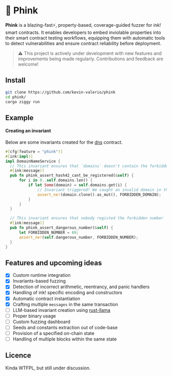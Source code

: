 # 🐙 Phink  

**Phink** is a blazing-fast⚡, property-based, coverage-guided fuzzer for ink! smart contracts. It enables developers to embed inviolable properties into their smart contract testing workflows, equipping them with automatic tools to detect vulnerabilities and ensure contract reliability before deployment.

> ⚠️ This project is actively under development with new features and improvements being made regularly. Contributions and feedback are welcome!


## Install  
  
```bash
git clone https://github.com/kevin-valerio/phink
cd phink/
cargo ziggy run   
```  
  
## Example  
#### Creating an invariant  
Below are some invariants created for the [dns](https://github.com/kevin-valerio/phink/blob/main/sample/dns/lib.rs) contract.


  ```rust
#[cfg(feature = "phink")]
#[ink(impl)]
impl DomainNameService {
    // This invariant ensures that `domains` doesn't contain the forbidden domain that nobody should regsiter 
    #[ink(message)]
    pub fn phink_assert_hash42_cant_be_registered(&self) {
        for i in 0..self.domains.len() {
            if let Some(domain) = self.domains.get(i) {
                // Invariant triggered! We caught an invalid domain in the storage...
                assert_ne!(domain.clone().as_mut(), FORBIDDEN_DOMAIN);
            }
        }
    }

    // This invariant ensures that nobody registed the forbidden number
    #[ink(message)]
    pub fn phink_assert_dangerous_number(&self) {
        let FORBIDDEN_NUMBER = 69;
        assert_ne!(self.dangerous_number, FORBIDDEN_NUMBER);
    }
}
```
   
    
## Features and upcoming ideas  
  
 - [x] Custom runtime integration 
 - [x] Invariants-based fuzzing
 - [x] Detection of incorrect arithmetic, reentrancy, and panic handlers
 - [x] Handling of ink! specific encoding and constructors
 - [x] Automatic contract instantiation
 - [x] Crafting multiple `messages` in the same transaction
 - [ ] LLM-based invariant creation using [rust-llama](https://github.com/mdrokz/rust-llama.cpp)
 - [ ] Proper binary usage
 - [ ] Custom fuzzing dashboard
 - [ ] Seeds and constants extraction out of code-base
 - [ ] Provision of a specified on-chain state
 - [ ] Handling of multiple blocks within the same state
 
## Licence

Kinda WTFPL, but still under discussion.

